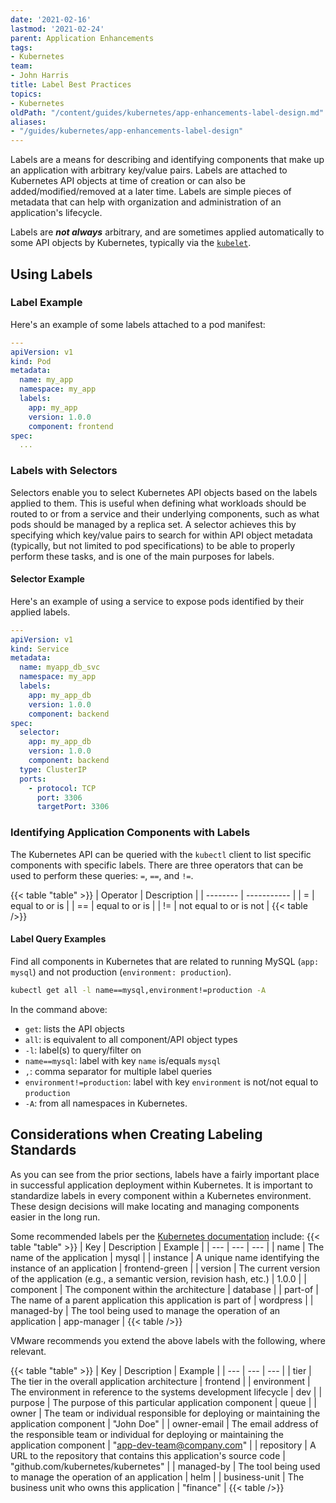 ```yaml
---
date: '2021-02-16'
lastmod: '2021-02-24'
parent: Application Enhancements
tags:
- Kubernetes
team:
- John Harris
title: Label Best Practices
topics:
- Kubernetes
oldPath: "/content/guides/kubernetes/app-enhancements-label-design.md"
aliases:
- "/guides/kubernetes/app-enhancements-label-design"
---
```


Labels are a means for describing and identifying components that make up an
application with arbitrary key/value pairs. Labels are attached to Kubernetes
API objects at time of creation or can also be added/modified/removed at a later
time. Labels are simple pieces of metadata that can help with organization and
administration of an application's lifecycle.

Labels are **_not always_** arbitrary, and are sometimes applied automatically to
some API objects by Kubernetes, typically via the
[`kubelet`](https://kubernetes.io/docs/reference/kubernetes-api/labels-annotations-taints/).

## Using Labels

### Label Example

Here's an example of some labels attached to a pod manifest:

```yaml
---
apiVersion: v1
kind: Pod
metadata:
  name: my_app
  namespace: my_app
  labels:
    app: my_app
    version: 1.0.0
    component: frontend
spec:
  ...
```

### Labels with Selectors

Selectors enable you to select Kubernetes API objects based on the labels
applied to them. This is useful when defining what workloads should be routed
to or from a service and their underlying components, such as what pods should
be managed by a replica set. A selector achieves this by specifying which
key/value pairs to search for within API object metadata (typically, but not
limited to pod specifications) to be able to properly perform these tasks, and
is one of the main purposes for labels.

#### Selector Example

Here's an example of using a service to expose pods identified by their applied
labels.

```yaml
---
apiVersion: v1
kind: Service
metadata:
  name: myapp_db_svc
  namespace: my_app
  labels:
    app: my_app_db
    version: 1.0.0
    component: backend
spec:
  selector:
    app: my_app_db
    version: 1.0.0
    component: backend
  type: ClusterIP
  ports:
    - protocol: TCP
      port: 3306
      targetPort: 3306
```

### Identifying Application Components with Labels

The Kubernetes API can be queried with the `kubectl` client to list specific
components with specific labels. There are three operators that can be used to
perform these queries: `=`, `==`, and `!=`.

{{< table "table" >}}
| Operator | Description |
| -------- | ----------- |
| =        | equal to or is |
| ==       | equal to or is |
| !=       | not equal to or is not |
{{< table />}}
#### Label Query Examples

Find all components in Kubernetes that are related to running MySQL
(`app: mysql`) and not production (`environment: production`).

```bash
kubectl get all -l name==mysql,environment!=production -A
```

In the command above:

- `get`: lists the API objects
- `all`: is equivalent to all component/API object types
- `-l`: label(s) to query/filter on
- `name==mysql`: label with key `name` is/equals `mysql`
- `,`: comma separator for multiple label queries
- `environment!=production`: label with key `environment` is not/not equal to
  `production`
- `-A`: from all namespaces in Kubernetes.

## Considerations when Creating Labeling Standards

As you can see from the prior sections, labels have a fairly important place in
successful application deployment within Kubernetes. It is important
to standardize labels in every component within a Kubernetes environment.
These design decisions will make
locating and managing components easier in the long run.

Some recommended labels per the
[Kubernetes documentation](https://kubernetes.io/docs/concepts/overview/working-with-objects/common-labels/)
include:
{{< table "table" >}}
| Key | Description | Example |
| --- | --- | --- |
| name | The name of the application | mysql |
| instance | A unique name identifying the instance of an application | frontend-green |
| version | The current version of the application (e.g., a semantic version, revision hash, etc.) | 1.0.0 |
| component | The component within the architecture | database |
| part-of | The name of a parent application this application is part of | wordpress |
| managed-by | The tool being used to manage the operation of an application | app-manager |
{{< table />}}

VMware recommends you extend the above labels with the following, where relevant.

{{< table "table" >}}
| Key | Description | Example |
| --- | --- | --- |
| tier | The tier in the overall application architecture | frontend |
| environment | The environment in reference to the systems development lifecycle | dev |
| purpose | The purpose of this particular application component | queue |
| owner | The team or individual responsible for deploying or maintaining the application component | "John Doe" |
| owner-email | The email address of the responsible team or individual for deploying or maintaining the application component | "app-dev-team@company.com" |
| repository | A URL to the repository that contains this application's source code | "github.com/kubernetes/kubernetes" |
| managed-by | The tool being used to manage the operation of an application | helm |
| business-unit | The business unit who owns this application | "finance" |
{{< table />}}